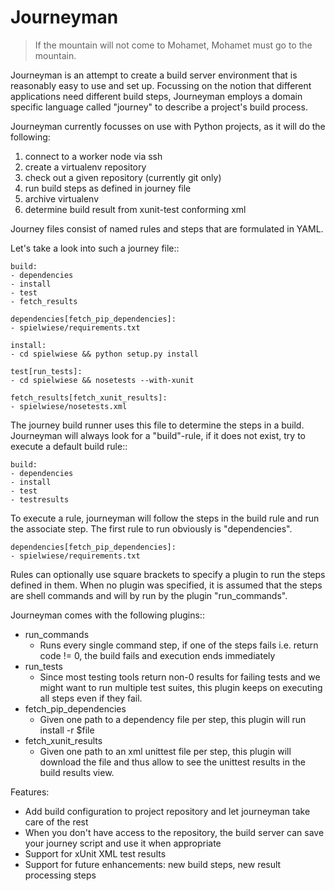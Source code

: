 Journeyman
==========

> If the mountain will not come to Mohamet, Mohamet must go to the mountain.

Journeyman is an attempt to create a build server environment that is reasonably easy to use and set up. Focussing on the notion that different applications need different build steps, Journeyman employs a domain specific language called "journey" to describe a project's build process. 

Journeyman currently focusses on use with Python projects, as it will do the following:

1. connect to a worker node via ssh 
2. create a virtualenv repository
3. check out a given repository (currently git only)
4. run build steps as defined in journey file
5. archive virtualenv
6. determine build result from xunit-test conforming xml

Journey files consist of named rules and steps that are formulated in YAML.

Let's take a look into such a journey file::

    build:
    - dependencies
    - install
    - test
    - fetch_results

    dependencies[fetch_pip_dependencies]:
    - spielwiese/requirements.txt

    install:
    - cd spielwiese && python setup.py install

    test[run_tests]:
    - cd spielwiese && nosetests --with-xunit

    fetch_results[fetch_xunit_results]:
    - spielwiese/nosetests.xml
    
The journey build runner uses this file to determine the steps in a build. Journeyman will always look for a "build"-rule, if it does not exist, try to execute a default build rule::

    build:
    - dependencies
    - install
    - test
    - testresults

To execute a rule, journeyman will follow the steps in the build rule and run the associate step. The first rule to run obviously is "dependencies".

    dependencies[fetch_pip_dependencies]:
    - spielwiese/requirements.txt

Rules can optionally use square brackets to specify a plugin to run the steps defined in them. When no plugin was specified, it is assumed that the steps are shell commands and will by run by the plugin "run_commands".

Journeyman comes with the following plugins::

- run_commands
    * Runs every single command step, if one of the steps fails i.e. return code != 0, the build fails and execution ends immediately
- run_tests
    * Since most testing tools return non-0 results for failing tests and we might want to run multiple test suites, this plugin keeps on executing all steps even if they fail.
- fetch_pip_dependencies
    * Given one path to a dependency file per step, this plugin will run install -r $file
- fetch_xunit_results
    * Given one path to an xml unittest file per step, this plugin will download the file and thus allow to see the unittest results in the build results view.

Features:
* Add build configuration to project repository and let journeyman take care of the rest
* When you don't have access to the repository, the build server can save your journey script and use it when appropriate
* Support for xUnit XML test results
* Support for future enhancements: new build steps, new result processing steps

